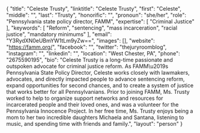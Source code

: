 {
  "title": "Celeste Trusty",
  "linktitle": "Celeste Trusty",
  "first": "Celeste",
  "middle": "",
  "last": "Trusty",
  "honorific": "",
  "pronoun": "she/her",
  "role": "Pennsylvania state policy director, FAMM",
  "expertise": [
    "Criminal Justice"
  ],
  "keywords": [
    "Reform",
    "sentencing",
    "mass incarceration",
    "racial justice",
    "mandatory minimums"
  ],
  "email": "Y3RydXN0eUBmYW1tLm9yZw==",
  "images": [],
  "website": "https://famm.org/",
  "facebook": "",
  "twitter": "thejuryroomblog",
  "instagram": "",
  "linkedin": "",
  "location": "West Chester, PA",
  "phone": "2675590195",
  "bio": "Celeste Trusty is a long-time passionate and outspoken advocate for criminal justice reform.  As FAMM\u2019s Pennsylvania State Policy Director, Celeste works closely with lawmakers, advocates, and directly impacted people to advance sentencing reform, expand opportunities for second chances, and to create a system of justice that works better for all Pennsylvanians.  Prior to joining FAMM, Ms. Trusty worked to help to organize support networks and resources for incarcerated people and their loved ones, and was a volunteer for the Pennsylvania Innocence Project.  In her free time, Ms. Trusty enjoys being a mom to her two incredible daughters Michaela and Santana, listening to music, and spending time with friends and family.",
  "layout": "person"
}